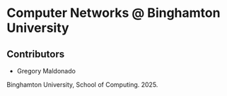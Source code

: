 # Computer Networks @ Binghamton University

## Contributors

* Gregory Maldonado

Binghamton University, School of Computing. 2025.
